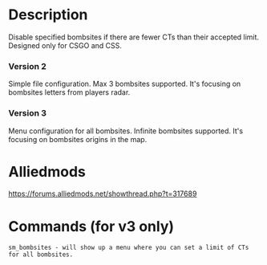 # Description
Disable specified bombsites if there are fewer CTs than their accepted limit. Designed only for CSGO and CSS.

### Version 2
Simple file configuration. Max 3 bombsites supported. It's focusing on bombsites letters from players radar.

### Version 3
Menu configuration for all bombsites. Infinite bombsites supported. It's focusing on bombsites origins in the map.

# Alliedmods
https://forums.alliedmods.net/showthread.php?t=317689

# Commands (for v3 only)
```
sm_bombsites - will show up a menu where you can set a limit of CTs for all bombsites.
```
